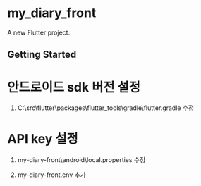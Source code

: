 # my_diary_front

A new Flutter project.

## Getting Started

# 안드로이드 sdk 버전 설정
1. C:\src\flutter\packages\flutter_tools\gradle\flutter.gradle 수정

# API key 설정
1. my-diary-front\android\local.properties 수정

2. my-diary-front\.env 추가
